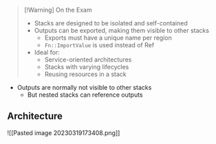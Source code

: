 >[!Warning] On the Exam
> - Stacks are designed to be isolated and self-contained
> - Outputs can be exported, making them visible to other stacks
> 	- Exports must have a unique name per region
> 	- `Fn::ImportValue` is used instead of Ref
> - Ideal for:
> 	- Service-oriented architectures
> 	- Stacks with varying lifecycles
> 	- Reusing resources in a stack

- Outputs are normally not visible to other stacks
	- But nested stacks can reference outputs

## Architecture

![[Pasted image 20230319173408.png]]